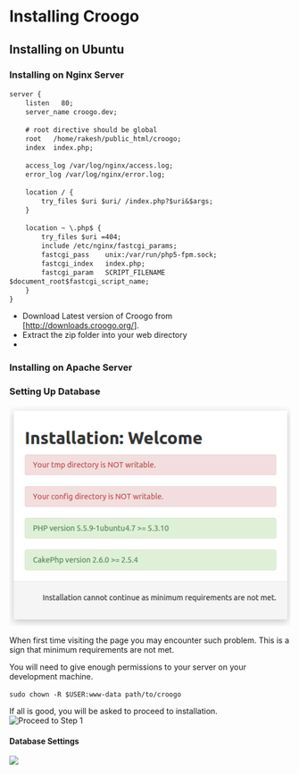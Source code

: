 # Installing Croogo

## Installing on Ubuntu

### Installing on Nginx Server

```
server {
    listen   80;
    server_name croogo.dev;

    # root directive should be global
    root   /home/rakesh/public_html/croogo;
    index  index.php;

    access_log /var/log/nginx/access.log;
    error_log /var/log/nginx/error.log;

    location / {
        try_files $uri $uri/ /index.php?$uri&$args;
    }

    location ~ \.php$ {
        try_files $uri =404;
        include /etc/nginx/fastcgi_params;
        fastcgi_pass    unix:/var/run/php5-fpm.sock;
        fastcgi_index   index.php;
        fastcgi_param   SCRIPT_FILENAME $document_root$fastcgi_script_name;
    }
}

```

- Download Latest version of Croogo from [http://downloads.croogo.org/].
- Extract the zip folder into your web directory
- 

### Installing on Apache Server

### Setting Up Database
![Croogo Minimum Requirements Error](croogo_installation_error.png)

When first time visiting the page you may encounter such problem. This is a sign that minimum requirements are not met.

You will need to give enough permissions to your server on your development machine.

```sudo chown -R $USER:www-data path/to/croogo```

If all is good, you will be asked to proceed to installation.
![Proceed to Step 1](croogo_proceed_installation.png)

#### Database Settings
![](croogo_installation_step_database.png)